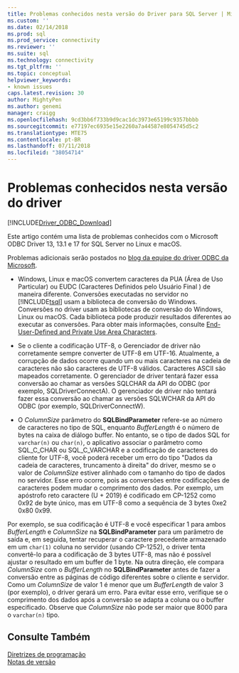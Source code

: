 ```yaml
---
title: Problemas conhecidos nesta versão do Driver para SQL Server | Microsoft Docs
ms.custom: ''
ms.date: 02/14/2018
ms.prod: sql
ms.prod_service: connectivity
ms.reviewer: ''
ms.suite: sql
ms.technology: connectivity
ms.tgt_pltfrm: ''
ms.topic: conceptual
helpviewer_keywords:
- known issues
caps.latest.revision: 30
author: MightyPen
ms.author: genemi
manager: craigg
ms.openlocfilehash: 9cd3bb6f733b9d9cac1dc3973e65199c9357bbbb
ms.sourcegitcommit: e77197ec6935e15e2260a7a44587e8054745d5c2
ms.translationtype: MTE75
ms.contentlocale: pt-BR
ms.lasthandoff: 07/11/2018
ms.locfileid: "38054714"
---
```

# <a name="known-issues-in-this-version-of-the-driver"></a>Problemas conhecidos nesta versão do driver

[!INCLUDE[Driver_ODBC_Download](../../../includes/driver_odbc_download.md)]

Este artigo contém uma lista de problemas conhecidos com o Microsoft ODBC Driver 13, 13.1 e 17 for SQL Server no Linux e macOS.

Problemas adicionais serão postados no [blog da equipe do driver ODBC da Microsoft](http://blogs.msdn.com/b/sqlnativeclient/).  

- Windows, Linux e macOS convertem caracteres da PUA (Área de Uso Particular) ou EUDC (Caracteres Definidos pelo Usuário Final ) de maneira diferente. Conversões executadas no servidor no [!INCLUDE[tsql](../../../includes/tsql_md.md)] usam a biblioteca de conversão do Windows. Conversões no driver usam as bibliotecas de conversão do Windows, Linux ou macOS. Cada biblioteca pode produzir resultados diferentes ao executar as conversões. Para obter mais informações, consulte [End-User-Defined and Private Use Area Characters](http://msdn.microsoft.com/library/dd317802.aspx).

- Se o cliente a codificação UTF-8, o Gerenciador de driver não corretamente sempre converter de UTF-8 em UTF-16. Atualmente, a corrupção de dados ocorre quando um ou mais caracteres na cadeia de caracteres não são caracteres de UTF-8 válidos. Caracteres ASCII são mapeados corretamente. O gerenciador de driver tentará fazer essa conversão ao chamar as versões SQLCHAR da API do ODBC (por exemplo, SQLDriverConnectA). O gerenciador de driver não tentará fazer essa conversão ao chamar as versões SQLWCHAR da API do ODBC (por exemplo, SQLDriverConnectW).  

- O *ColumnSize* parâmetro do **SQLBindParameter** refere-se ao número de caracteres no tipo de SQL, enquanto *BufferLength* é o número de bytes na caixa de diálogo buffer. No entanto, se o tipo de dados SQL for `varchar(n)` ou `char(n)`, o aplicativo associar o parâmetro como SQL_C_CHAR ou SQL_C_VARCHAR e a codificação de caracteres do cliente for UTF-8, você poderá receber um erro do tipo "Dados da cadeia de caracteres, truncamento à direita" do driver, mesmo se o valor de *ColumnSize* estiver alinhado com o tamanho do tipo de dados no servidor. Esse erro ocorre, pois as conversões entre codificações de caracteres podem mudar o comprimento dos dados. Por exemplo, um apóstrofo reto caractere (U + 2019) é codificado em CP-1252 como 0x92 de byte único, mas em UTF-8 como a sequência de 3 bytes 0xe2 0x80 0x99.

Por exemplo, se sua codificação é UTF-8 e você especificar 1 para ambos *BufferLength* e *ColumnSize* na **SQLBindParameter** para um parâmetro de saída e, em seguida, tentar recuperar o caractere precedente armazenado em um `char(1)` coluna no servidor (usando CP-1252), o driver tenta convertê-lo para a codificação de 3 bytes UTF-8, mas não é possível ajustar o resultado em um buffer de 1 byte. Na outra direção, ele compara *ColumnSize* com o *BufferLength* no **SQLBindParameter** antes de fazer a conversão entre as páginas de código diferentes sobre o cliente e servidor. Como um *ColumnSize* de valor 1 é menor que um *BufferLength* de valor 3 (por exemplo), o driver gerará um erro. Para evitar esse erro, verifique se o comprimento dos dados após a conversão se adapta a coluna ou o buffer especificado. Observe que *ColumnSize* não pode ser maior que 8000 para o `varchar(n)` tipo.

## <a name="see-also"></a>Consulte Também  
[Diretrizes de programação](../../../connect/odbc/linux-mac/programming-guidelines.md)  
[Notas de versão](../../../connect/odbc/linux-mac/release-notes.md)  

